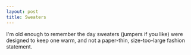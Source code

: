 ```yaml
---
layout: post
title: Sweaters
---
```


I'm old enough to remember the day sweaters (jumpers if you like) were designed to keep one warm, and not a paper-thin, size-too-large fashion statement.
